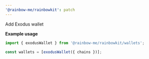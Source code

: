 ```yaml
---
'@rainbow-me/rainbowkit': patch
---
```


Add Exodus wallet

**Example usage**

```ts
import { exodusWallet } from '@rainbow-me/rainbowkit/wallets';

const wallets = [exodusWallet({ chains })];
```
